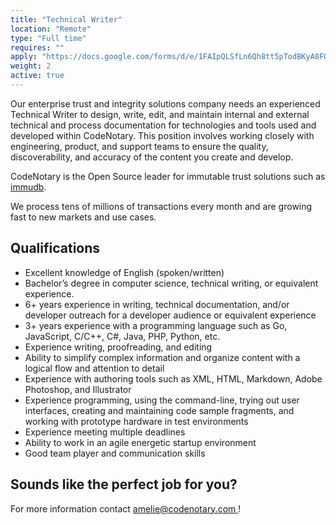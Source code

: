 ```yaml
---
title: "Technical Writer"
location: "Remote" 
type: "Full time" 
requires: "" 
apply: "https://docs.google.com/forms/d/e/1FAIpQLSfLn6Qh8tt5pTodBKyA8FO75tZ1cRWkqtzq74uI5G55nt_BqQ/viewform?usp=sf_link"
weight: 2
active: true
---
```


Our enterprise trust and integrity solutions company needs an experienced Technical Writer to design, write, edit, and maintain internal and external technical and process documentation for technologies and tools used and developed within CodeNotary. This position involves working closely with engineering, product, and support teams to ensure the quality, discoverability, and accuracy of the content you create and develop.

CodeNotary is the Open Source leader for immutable trust solutions such as [immudb](http://www.immudb.io/).

We process tens of millions of transactions every month and are growing fast to new markets and use cases.

## Qualifications

- Excellent knowledge of English (spoken/written)
- Bachelor’s degree in computer science, technical writing, or equivalent experience.
- 6+ years experience in writing, technical documentation, and/or developer outreach for a developer audience or equivalent experience
- 3+ years experience with a programming language such as Go, JavaScript, C/C++, C#, Java, PHP, Python, etc.
- Experience writing, proofreading, and editing
- Ability to simplify complex information and organize content with a logical flow and attention to detail
- Experience with authoring tools such as XML, HTML, Markdown, Adobe Photoshop, and Illustrator
- Experience programming, using the command-line, trying out user interfaces, creating and maintaining code sample fragments, and working with prototype hardware in test environments
- Experience meeting multiple deadlines
- Ability to work in an agile energetic startup environment
- Good team player and communication skills

## Sounds like the perfect job for you?

For more information contact [amelie@codenotary.com ](amelie@codenotary.com )!